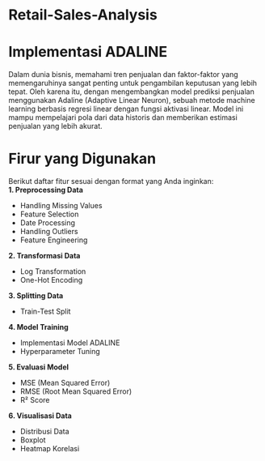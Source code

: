 # Retail-Sales-Analysis

# Implementasi ADALINE
Dalam dunia bisnis, memahami tren penjualan dan faktor-faktor yang memengaruhinya sangat penting untuk pengambilan keputusan yang lebih tepat. Oleh karena itu, dengan mengembangkan model prediksi penjualan menggunakan Adaline (Adaptive Linear Neuron), sebuah metode machine learning berbasis regresi linear dengan fungsi aktivasi linear. Model ini mampu mempelajari pola dari data historis dan memberikan estimasi penjualan yang lebih akurat.

# Firur yang Digunakan
Berikut daftar fitur sesuai dengan format yang Anda inginkan:  
**1. Preprocessing Data**  
- Handling Missing Values  
- Feature Selection  
- Date Processing  
- Handling Outliers  
- Feature Engineering

**2. Transformasi Data**  
- Log Transformation  
- One-Hot Encoding  

**3. Splitting Data**  
- Train-Test Split  

**4. Model Training**  
- Implementasi Model ADALINE  
- Hyperparameter Tuning  

**5. Evaluasi Model**  
- MSE (Mean Squared Error)  
- RMSE (Root Mean Squared Error)  
- R² Score  

**6. Visualisasi Data**  
- Distribusi Data  
- Boxplot  
- Heatmap Korelasi  
